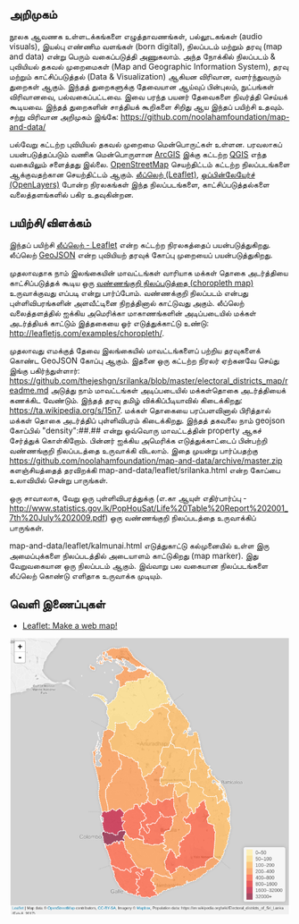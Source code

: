 ## அறிமுகம்
நூலக ஆவணக உள்ளடக்கங்களை எழுத்தாவணங்கள், பல்லூடகங்கள் (audio visuals), இயல்பு எண்ணிம வளங்கள் (born digital), நிலப்படம் மற்றும் தரவு (map and data) என்று பெரும் வகைப்படுத்தி அணுகலாம். அந்த நோக்கில் நிலப்படம் & புவியியல் தகவல் முறைமைகள் (Map and Geographic Information System), தரவு மற்றும் காட்சிப்படுத்தல் (Data & Visualization) ஆகியன விரிவான, வளர்ந்துவரும் துறைகள் ஆகும்.  இந்தத் துறைகளுக்கு தேவையான ஆய்வுப் பின்புலம், நுட்பங்கள் விரிவானவை, பல்வகைப்பட்டவை. இவை பரந்த பயனர் தேவைகளை நிவர்த்தி செய்யக் கூடியவை.  இந்தத் துறைகளின் சாத்தியக் கூறிகளை சிறிது ஆய இந்தப் பயிற்சி உதவும்.  சற்று விரிவான அறிமுகம் இங்கே: https://github.com/noolahamfoundation/map-and-data/

பல்வேறு கட்டற்ற புவியியல் தகவல் முறைமை மென்பொருட்கள் உள்ளன.  பரவலாகப் பயன்படுத்தப்படும் வணிக மென்பொருளான [ArcGIS](https://www.arcgis.com) இக்கு கட்டற்ற [QGIS](http://www.qgis.org/en/site/) எந்த வகையிலும் சளைத்தது இல்லை.  [OpenStreetMap](https://www.openstreetmap.org) செயற்திட்டம் கட்டற்ற நிலப்படங்களை ஆக்குவதற்கான செயற்திட்டம் ஆகும்.  [லீப்லெற் (Leaflet)](http://leafletjs.com/), [ஓப்பின்லேயேர்ச் (OpenLayers)](https://openlayers.org/) போன்ற நிரலகங்கள் இந்த நிலப்படங்களை, காட்சிப்படுத்தல்களை வலைத்தளங்களில் பகிர உதவுகின்றன.  

## பயிற்சி/விளக்கம்
இந்தப் பயிற்சி [லீப்லெற் - Leaflet](http://leafletjs.com/) என்ற கட்டற்ற நிரலகத்தைப் பயன்படுத்துகிறது.  லீப்லெற் [GeoJSON](https://en.wikipedia.org/wiki/GeoJSON) என்ற புவியியற் தரவுக் கோப்பு முறையைப் பயன்படுத்துகிறது.  

முதலாவதாக நாம் இலங்கையின் மாவட்டங்கள் வாரியாக மக்கள் தொகை அடர்த்தியை காட்சிப்படுத்தக் கூடிய ஒரு [வண்ணங்குறி நிலப்படுத்தை (choropleth map)](https://en.wikipedia.org/wiki/Choropleth_map) உருவாக்குவது எப்படி என்று பார்ப்போம்.  வண்ணக்குறி நிலப்படம் என்பது புள்ளிவிபரங்களின் அளவீட்டினை நிறத்தினால் காட்டுவது அகும்.  லீப்லெற் வலைத்தளத்தில் ஐக்கிய அமெரிக்கா மாகாணங்களின் அடிப்படையில் மக்கள் அடர்த்தியக் காட்டும் இத்தகையை ஓர் எடுத்துக்காட்டு உண்டு: http://leafletjs.com/examples/choropleth/.  

முதலாவது எமக்குத் தேவை இலங்கையில் மாவட்டங்களைப் பற்றிய தரவுகளைக் கொண்ட GeoJSON கோப்பு ஆகும். இதனை ஒரு கட்டற்ற நிரலர் ஏற்கனவே செய்து இங்கு பகிர்ந்துள்ளார்: https://github.com/thejeshgn/srilanka/blob/master/electoral_districts_map/readme.md  அடுத்து நாம் மாவட்டங்கள் அடிப்படையில் மக்கள்தொகை அடர்த்தியைக் கணக்கிட வேண்டும்.  இந்தத் தரவு தமிழ் விக்கிப்பீடியாவில் கிடைக்கிறது: https://ta.wikipedia.org/s/15n7.  மக்கள் தொகையை பரப்பளவினால் பிரித்தால் மக்கள் தொகை அடர்த்திப் புள்ளிவிபரம் கிடைக்கிறது.  இந்தத் தகவலை நாம் geojson கோப்பில் "density":##.## என்று ஒவ்வொரு மாவட்டத்தின் property ஆகச் சேர்த்துக் கொள்கிறோம்.  பின்னர் ஐக்கிய அமெரிக்க எடுத்துக்காட்டைப் பின்பற்றி வண்ணங்குறி நிலப்படத்தை உருவாக்கி விடலாம்.  இதை முயன்று பார்ப்பதற்கு https://github.com/noolahamfoundation/map-and-data/archive/master.zip களஞ்சியத்தைத் தரவிறக்கி map-and-data/leaflet/srilanka.html என்ற கோப்பை உலாவியில் சென்று பாருங்கள்.

ஒரு சாவாலாக, வேறு ஒரு புள்ளிவிபரத்துக்கு (எ.கா ஆயுள் எதிர்பார்ப்பு - http://www.statistics.gov.lk/PopHouSat/Life%20Table%20Report%202001_7th%20July%202009.pdf) ஒரு வண்ணங்குறி நிலப்படத்தை உருவாக்கிப் பாருங்கள்.

map-and-data/leaflet/kalmunai.html எடுத்துகாட்டு கல்முனையில் உள்ள இரு அமைப்புக்களை நிலப்படத்தில் அடையாளம் காட்டுகிறது (map marker). இது வேறுவகையான ஒரு நிலப்படம் ஆகும்.  இவ்வாறு பல வகையான நிலப்படங்களை லீப்லெற் கொண்டு எளிதாக உருவாக்க முடியும். 

## வெளி இணைப்புகள்
* [Leaflet: Make a web map!](https://maptimeboston.github.io/leaflet-intro/)


![Sri Lankan Population Density by Destrict Map](https://github.com/noolahamfoundation/map-and-data/blob/master/Sri%20Lanka%20-%20Population%20Density%20by%20District.png)
